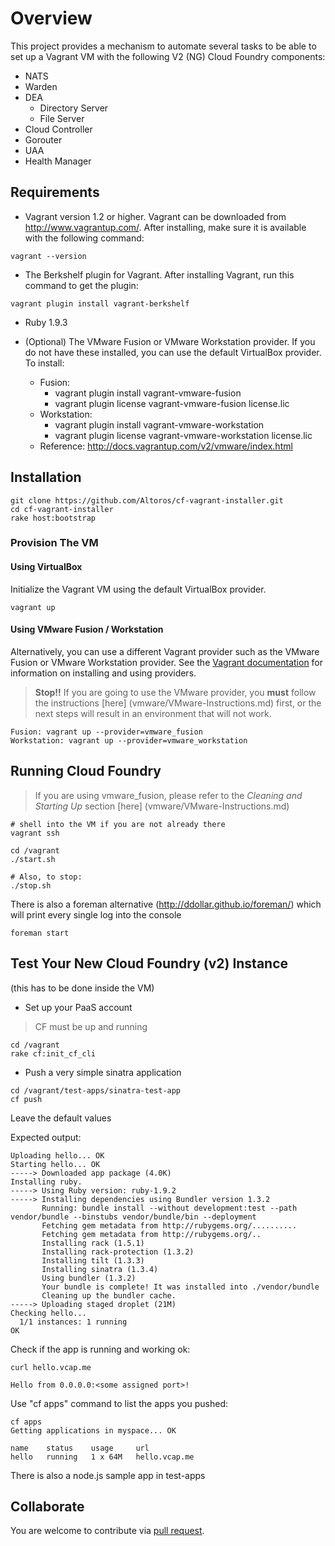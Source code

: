 # Overview

This project provides a mechanism to automate several tasks to be able to set up a Vagrant VM with the following V2 (NG) Cloud Foundry components:

* NATS
* Warden
* DEA
  * Directory Server
  * File Server
* Cloud Controller
* Gorouter
* UAA
* Health Manager

## Requirements

* Vagrant version 1.2 or higher. Vagrant can be downloaded from http://www.vagrantup.com/. After installing, make sure it is available with the following command: 

```
vagrant --version
```

* The Berkshelf plugin for Vagrant. After installing Vagrant, run this command to get the plugin: 

```
vagrant plugin install vagrant-berkshelf
```

* Ruby 1.9.3

* (Optional) The VMware Fusion or VMware Workstation provider. If you do not have these installed, you can use the default VirtualBox provider. To install:
    - Fusion: 
        - vagrant plugin install vagrant-vmware-fusion
        - vagrant plugin license vagrant-vmware-fusion license.lic
    - Workstation:
        - vagrant plugin install vagrant-vmware-workstation
        - vagrant plugin license vagrant-vmware-workstation license.lic
    - Reference: http://docs.vagrantup.com/v2/vmware/index.html

## Installation

```
git clone https://github.com/Altoros/cf-vagrant-installer.git
cd cf-vagrant-installer
rake host:bootstrap
```

### Provision The VM
#### Using VirtualBox
Initialize the Vagrant VM using the default VirtualBox provider. 

```
vagrant up
```

#### Using VMware Fusion / Workstation
Alternatively, you can use a different Vagrant provider such as the VMware Fusion or VMware Workstation provider. See the [Vagrant documentation](http://docs.vagrantup.com/v2/providers/index.html) for information on installing and using providers.  

> **Stop!!** If you are going to use the VMware provider, you **must** follow the instructions [here] (vmware/VMware-Instructions.md) first, or the next steps will result in an environment that will not work.

```
Fusion: vagrant up --provider=vmware_fusion
Workstation: vagrant up --provider=vmware_workstation
```

## Running Cloud Foundry

> If you are using vmware_fusion, please refer to the *Cleaning and Starting Up* section [here] (vmware/VMware-Instructions.md)

```
# shell into the VM if you are not already there
vagrant ssh

cd /vagrant
./start.sh

# Also, to stop:
./stop.sh

```

There is also a foreman alternative (http://ddollar.github.io/foreman/) which will print every single log into the console
```
foreman start
```

## Test Your New Cloud Foundry (v2) Instance

(this has to be done inside the VM)
* Set up your PaaS account

> CF must be up and running

```
cd /vagrant
rake cf:init_cf_cli
```

* Push a very simple sinatra application

```
cd /vagrant/test-apps/sinatra-test-app
cf push
```
Leave the default values


Expected output:

```
Uploading hello... OK
Starting hello... OK
-----> Downloaded app package (4.0K)
Installing ruby.
-----> Using Ruby version: ruby-1.9.2
-----> Installing dependencies using Bundler version 1.3.2
       Running: bundle install --without development:test --path vendor/bundle --binstubs vendor/bundle/bin --deployment
       Fetching gem metadata from http://rubygems.org/..........
       Fetching gem metadata from http://rubygems.org/..
       Installing rack (1.5.1)
       Installing rack-protection (1.3.2)
       Installing tilt (1.3.3)
       Installing sinatra (1.3.4)
       Using bundler (1.3.2)
       Your bundle is complete! It was installed into ./vendor/bundle
       Cleaning up the bundler cache.
-----> Uploading staged droplet (21M)
Checking hello...
  1/1 instances: 1 running
OK
```

Check if the app is running and working ok:

```
curl hello.vcap.me

Hello from 0.0.0.0:<some assigned port>!
```

Use "cf apps" command to list the apps you pushed:
```
cf apps
Getting applications in myspace... OK

name    status    usage     url          
hello   running   1 x 64M   hello.vcap.me
```
There is also a node.js sample app in test-apps

## Collaborate

You are welcome to contribute via [pull request](https://help.github.com/articles/using-pull-requests).
